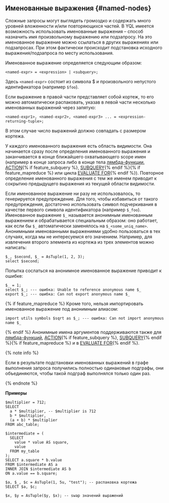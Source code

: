 ## Именованные выражения {#named-nodes}

Сложные запросы могут выглядеть громоздко и содержать много уровней вложенности и/или повторяющихся частей. В YQL имеется возможность использовать именованные выражения – способ назначить имя произвольному выражению или подзапросу. На это именованное выражение можно ссылаться в других выражениях или подзапросах. При этом фактически происходит подстановка исходного выражения/подзапроса по месту использования.

Именованное выражение определяется следующим образом:
```
<named-expr> = <expression> | <subquery>;
```
Здесь `<named-expr>` состоит из символа $ и произвольного непустого идентификатора (например `$foo`).

Если выражение в правой части представляет собой кортеж, то его можно автоматически распаковать, указав в левой части несколько именованных выражений через запятую:
```
<named-expr1>, <named-expr2>, <named-expr3> ... = <expression-returning-tuple>;
```
В этом случае число выражений должно совпадать с размером кортежа.

У каждого именованного выражения есть область видимости. Она начинается сразу после определения именованного выражения и заканчивается в конце ближайшего охватывающего scope имен (например в конце запроса либо в конце тела [лямбда-функции](#lambda), [ACTION](../../action.md#define-action){% if feature_subquery %}, [SUBQUERY](../../subquery.md#define-subquery){% endif %}{% if feature_mapreduce %} или цикла [EVALUATE FOR](../../action.md#evaluate-for){% endif %}).
Повторное определение именованного выражения с тем же именем приводит к сокрытию предыдущего выражения из текущей области видимости.

Если именованное выражение ни разу не использовалось, то генерируется предупреждение. Для того, чтобы избавиться от такого предупреждения, достаточно использовать символ подчеркивания в качестве первого символа идентификатора (например `$_foo`).
Именованное выражение `$_` называется анонимным именованным выражением и обрабатывается специальным образом: оно работает, как если бы `$_` автоматически заменялось на `$_<some_uniq_name>`.
Анонимными именованными выражениями удобно пользоваться в тех случаях, когда мы не интересуемся его значением. Например, для извлечения второго элемента из кортежа из трех элементов можно написать:
```yql
$_, $second, $_ = AsTuple(1, 2, 3);
select $second;
```

Попытка сослаться на анонимное именованное выражение приводит к ошибке:
```yql
$_ = 1;
select $_; --- ошибка: Unable to reference anonymous name $_
export $_; --- ошибка: Can not export anonymous name $_
```
{% if feature_mapreduce %}
Кроме того, нельзя импортировать именованное выражение под анонимным алиасом:
```yql
import utils symbols $sqrt as $_; --- ошибка: Can not import anonymous name $_
```
{% endif %}
Анонимные имена аргументов поддерживаются также для [лямбда-функций](#lambda), [ACTION](../../action.md#define-action){% if feature_subquery %}, [SUBQUERY](../../subquery.md#define-subquery){% endif %}{% if feature_mapreduce %} и в [EVALUATE FOR](../../action.md#evaluate-for){% endif %}.

{% note info %}

Если в результате подстановки именованных выражений в графе выполнения запроса получились полностью одинаковые подграфы, они объединяются, чтобы такой подграф выполнялся только один раз.

{% endnote %}

**Примеры**

``` yql
$multiplier = 712;
SELECT
  a * $multiplier, -- $multiplier is 712
  b * $multiplier,
  (a + b) * $multiplier
FROM abc_table;
```

``` yql
$intermediate = (
  SELECT
    value * value AS square,
    value
  FROM my_table
);
SELECT a.square * b.value
FROM $intermediate AS a
INNER JOIN $intermediate AS b
ON a.value == b.square;
```

``` yql
$a, $_, $c = AsTuple(1, 5u, "test"); -- распаковка кортежа
SELECT $a, $c;
```

``` yql
$x, $y = AsTuple($y, $x); -- swap значений выражений
```
